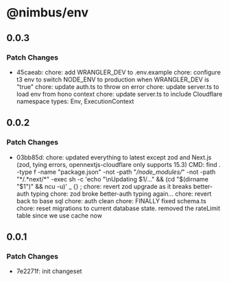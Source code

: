 # @nimbus/env

## 0.0.3

### Patch Changes

- 45caeab: chore: add WRANGLER_DEV to .env.example chore: configure t3 env to switch NODE_ENV to production when
  WRANGLER_DEV is "true" chore: update auth.ts to throw on error chore: update server.ts to load env from hono context
  chore: update server.ts to include Cloudflare namespace types: Env, ExecutionContext

## 0.0.2

### Patch Changes

- 03bb85d: chore: updated everything to latest except zod and Next.js (zod, tying errors, opennextjs-cloudflare only
  supports 15.3) CMD: find . -type f -name "package.json" -not -path "_/node_modules/_" -not -path "*/.*next/\*" -exec
  sh -c 'echo "\nUpdating $1/..." && (cd "$(dirname "$1")" && ncu -u)' \_ {} \; chore: revert zod upgrade as it breaks
  better-auth typing chore: zod broke better-auth typing again... chore: revert back to base sql chore: auth clean
  chore: FINALLY fixed schema.ts chore: reset migrations to current database state. removed the rateLimit table since we
  use cache now

## 0.0.1

### Patch Changes

- 7e2271f: init changeset
